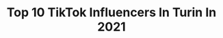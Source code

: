 ---
title: Top 10 TikTok Influencers In Turin In 2021
description: >-
  Find top TikTok influencers in Turin in 2021. Most popular hashtags: #perte #foryou #viral #duetto.
platform: TikTok
hits: 20
text_top: Discover the best TikTok accounts on inBeat.
text_bottom: Our database holds 20 TikTok influencers like this in Turin, Italy for you to collaborate.
profiles:
  - username: "ale.ferra"
    fullname: >-
      Alessandro
    bio: >-
      seguimi su instagram ☝️☝️ Turin 🇮🇹 200k🥺?! 17 yo
    location: "Italy"
    followers: 125700
    engagement: 1779
    commentsToLikes: 0.037160
    id: ckdsg8f8qlwa70j23bfegu417
    verified: false
    hashtags: "#greenscreen, #viral, #comedy, #foryou"
  - username: "rebjx"
    fullname: >-
      𝓡𝓮𝓫𝓮🦋 
    bio: >-
      Turin📍 💗 6O.OOOK? 💗 ✨ i love u✨
    location: "Italy"
    followers: 59600
    engagement: 1940
    commentsToLikes: 0.025277
    id: ckbkiptkkb9pl0j232juvzesg
    verified: false
    hashtags: "#bulletproof, #greenscreen, #foryou, #perte"
  - username: "silviadisanto"
    fullname: >-
      Silvia Di Santo
    bio: >-
      turin 📍 faccio video fondamentalmente inutili 🍉
    location: "Italy"
    followers: 378000
    engagement: 2456
    commentsToLikes: 0.007615
    id: ck83k4jkf99wf0j788sh6r9c5
    verified: false
    hashtags: "#neiperte, #fyp, #duetto, #perte"
  - username: "mattya96"
    fullname: >-
      ⚜️Tya⚜️
    bio: >-
      𝕸𝖆𝖙𝖙𝖎𝖆 ⚡️ •Turin, Italy 🇮🇹 •1996 🔥 •Inked ✒️
    location: "Italy"
    followers: 4351
    engagement: 1415
    commentsToLikes: 0.043676
    id: ckbbbq46t0rtq0j235uqu0x55
    verified: false
    hashtags: "#xyzbca, #virale, #foryou, #perte"
  - username: "_angelo_iacono_"
    fullname: >-
      Angelo Iacono
    bio: >-
      CEO of silhouette Made in Ragusa, Sicily 📍 Based in Turin, Italy 🇮🇹
    location: "Italy"
    followers: 41800
    engagement: 921
    commentsToLikes: 0.014599
    id: ckd07i7jcard10j23dwwjqque
    verified: false
    hashtags: "#love, #motivation, #photo, #sad"
  - username: "sciasciaofficial"
    fullname: >-
      Sciasciaofficial
    bio: >-
      Turin🦠 19 years Insta: sciasciaofficial
    location: "Italy"
    followers: 3753
    engagement: 1806
    commentsToLikes: 0.009917
    id: ckacaj8jugz3j0i78jnfmxn4r
    verified: false
    hashtags: "#italy, #westernboy, #perte, #viral"
  - username: "_lucamagliano21_"
    fullname: >-
      Luca Magliano
    bio: >-
      📍Turin, 21 y/o 🚴🏻 Instagram: _lucamagliano21_ ✉️ Business contact: lucamaglia
    location: "Italy"
    followers: 21300
    engagement: 1065
    commentsToLikes: 0.026852
    id: ckb9tg50lrf2h0j237teeqf38
    verified: false
    hashtags: "#bici, #ciclista, #perte, #bicycle"
  - username: "stefaniastifiuc"
    fullname: >-
      Stefania Stifiuc
    bio: >-
      ...semplicemente me stessa! 🌸 Turin 📍 stefaniastifiuc@gmail.com 📬
    location: "Italy"
    followers: 43600
    engagement: 808
    commentsToLikes: 0.032060
    id: ckail6tpbmqia0i78qsb3hkjd
    verified: false
    hashtags: "#fyp, #girls, #forfun, #romania"
  - username: "ester_gallo"
    fullname: >-
      Ester Gallo
    bio: >-
      Turin, Italy IG: ester_gallo
    location: "Italy"
    followers: 9497
    engagement: 1190
    commentsToLikes: 0.013492
    id: ckb9ugkrut4kq0j23gb7cn5sm
    verified: false
    hashtags: "#greenscreen, #perte, #foryou, #theouterbanks"
  - username: "giulialichi"
    fullname: >-
      Giulia licata🎈
    bio: >-
      • Italy,Turin🇮🇹 •dancer💃🏼 INSTAGRAM: giulialicata._ ⬆️⬆️
    location: "Italy"
    followers: 28000
    engagement: 478
    commentsToLikes: 0.025145
    id: ck932wmzdlgnl0j78g7k1i2gj
    verified: false
    hashtags: "#viral, #foryou, #trend, #shuffledance"
---
